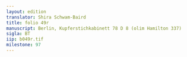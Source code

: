 ```yaml
---
layout: edition
translator: Shira Schwam-Baird
title: folio 49r
manuscript: Berlin, Kupferstichkabinett 78 D 8 (olim Hamilton 337)
sigla: BT
iip: b049r.tif
milestone: 97
---
```


